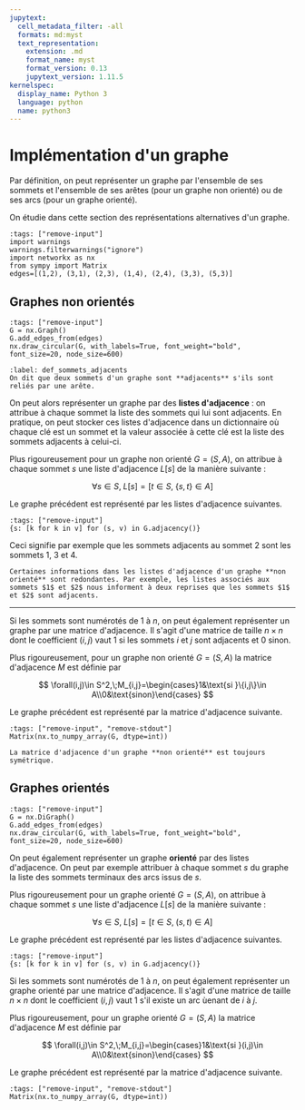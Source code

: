 ```yaml
---
jupytext:
  cell_metadata_filter: -all
  formats: md:myst
  text_representation:
    extension: .md
    format_name: myst
    format_version: 0.13
    jupytext_version: 1.11.5
kernelspec:
  display_name: Python 3
  language: python
  name: python3
---
```


# Implémentation d'un graphe

Par définition, on peut représenter un graphe par l'ensemble de ses sommets et l'ensemble de ses arêtes (pour un graphe non orienté) ou de ses arcs (pour un graphe orienté).

On étudie dans cette section des représentations alternatives d'un graphe.

```{code-cell}
:tags: ["remove-input"]
import warnings
warnings.filterwarnings("ignore")
import networkx as nx
from sympy import Matrix
edges=[(1,2), (3,1), (2,3), (1,4), (2,4), (3,3), (5,3)]
```

## Graphes non orientés

```{code-cell}
:tags: ["remove-input"]
G = nx.Graph()
G.add_edges_from(edges)
nx.draw_circular(G, with_labels=True, font_weight="bold", font_size=20, node_size=600)
```

```{prf:definition} Sommets adjacents
:label: def_sommets_adjacents
On dit que deux sommets d'un graphe sont **adjacents** s'ils sont reliés par une arête.
```

On peut alors représenter un graphe par des **listes d'adjacence** : on attribue à chaque sommet la liste des sommets qui lui sont adjacents. En pratique, on peut stocker ces listes d'adjacence dans un dictionnaire où chaque clé est un sommet et la valeur associée à cette clé est la liste des sommets adjacents à celui-ci.

Plus rigoureusement pour un graphe non orienté $G=(S,A)$, on attribue à chaque sommet $s$ une liste d'adjacence $L[s]$ de la manière suivante :

$$
\forall s\in S,\;L[s]=\left[t\in S,\;\{s,t\}\in A\right]
$$

Le graphe précédent est représenté par les listes d'adjacence suivantes.

```{code-cell}
:tags: ["remove-input"]
{s: [k for k in v] for (s, v) in G.adjacency()}
```

Ceci signifie par exemple que les sommets adjacents au sommet $2$ sont les sommets $1$, $3$ et $4$.

```{note}
Certaines informations dans les listes d'adjacence d'un graphe **non orienté** sont redondantes. Par exemple, les listes associés aux sommets $1$ et $2$ nous informent à deux reprises que les sommets $1$ et $2$ sont adjacents.
```

___

Si les sommets sont numérotés de $1$ à $n$, on peut également représenter un graphe par une matrice d'adjacence. Il s'agit d'une matrice de taille $n\times n$ dont le coefficient $(i,j)$ vaut $1$ si les sommets $i$ et $j$ sont adjacents et $0$ sinon.

Plus rigoureusement, pour un graphe non orienté $G=(S,A)$ la matrice d'adjacence $M$ est définie par

$$
\forall(i,j)\in S^2,\;M_{i,j}=\begin{cases}1&\text{si }\{i,j\}\in A\\0&\text{sinon}\end{cases}
$$

Le graphe précédent est représenté par la matrice d'adjacence suivante.

```{code-cell}
:tags: ["remove-input", "remove-stdout"]
Matrix(nx.to_numpy_array(G, dtype=int))
```

```{note}
La matrice d'adjacence d'un graphe **non orienté** est toujours symétrique.
```

## Graphes orientés

```{code-cell}
:tags: ["remove-input"]
G = nx.DiGraph()
G.add_edges_from(edges)
nx.draw_circular(G, with_labels=True, font_weight="bold", font_size=20, node_size=600)
```

On peut également représenter un graphe **orienté** par des listes d'adjacence. On peut par exemple attribuer à chaque sommet $s$ du graphe la liste des sommets terminaux des arcs issus de $s$.

Plus rigoureusement pour un graphe orienté $G=(S,A)$, on attribue à chaque sommet $s$ une liste d'adjacence $L[s]$ de la manière suivante :

$$
\forall s\in S,\;L[s]=\left[t\in S,\;(s,t)\in A\right]
$$

Le graphe précédent est représenté par les listes d'adjacence suivantes.

```{code-cell}
:tags: ["remove-input"]
{s: [k for k in v] for (s, v) in G.adjacency()}
```

Si les sommets sont numérotés de $1$ à $n$, on peut également représenter un graphe orienté par une matrice d'adjacence. Il s'agit d'une matrice de taille $n\times n$ dont le coefficient $(i,j)$ vaut $1$ s'il existe un arc ùenant de $i$ à $j$.

Plus rigoureusement, pour un graphe orienté $G=(S,A)$ la matrice d'adjacence $M$ est définie par

$$
\forall(i,j)\in S^2,\;M_{i,j}=\begin{cases}1&\text{si }(i,j)\in A\\0&\text{sinon}\end{cases}
$$

Le graphe précédent est représenté par la matrice d'adjacence suivante.

```{code-cell}
:tags: ["remove-input", "remove-stdout"]
Matrix(nx.to_numpy_array(G, dtype=int))
```
